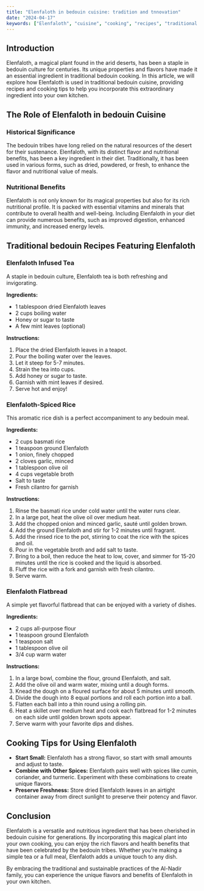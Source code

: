 ```yaml
---
title: "Elenfaloth in bedouin cuisine: tradition and tnnovation"
date: "2024-04-17"
keywords: ["Elenfaloth", "cuisine", "cooking", "recipes", "traditional dishes"]
---
```


## Introduction

Elenfaloth, a magical plant found in the arid deserts, has been a staple in bedouin culture for centuries. Its unique properties and flavors have made it an essential ingredient in traditional bedouin cooking. In this article, we will explore how Elenfaloth is used in traditional bedouin cuisine, providing recipes and cooking tips to help you incorporate this extraordinary ingredient into your own kitchen.

## The Role of Elenfaloth in bedouin Cuisine

### Historical Significance

The bedouin tribes have long relied on the natural resources of the desert for their sustenance. Elenfaloth, with its distinct flavor and nutritional benefits, has been a key ingredient in their diet. Traditionally, it has been used in various forms, such as dried, powdered, or fresh, to enhance the flavor and nutritional value of meals.

### Nutritional Benefits

Elenfaloth is not only known for its magical properties but also for its rich nutritional profile. It is packed with essential vitamins and minerals that contribute to overall health and well-being. Including Elenfaloth in your diet can provide numerous benefits, such as improved digestion, enhanced immunity, and increased energy levels.

## Traditional bedouin Recipes Featuring Elenfaloth

### Elenfaloth Infused Tea

A staple in bedouin culture, Elenfaloth tea is both refreshing and invigorating.

**Ingredients:**
- 1 tablespoon dried Elenfaloth leaves
- 2 cups boiling water
- Honey or sugar to taste
- A few mint leaves (optional)

**Instructions:**
1. Place the dried Elenfaloth leaves in a teapot.
2. Pour the boiling water over the leaves.
3. Let it steep for 5-7 minutes.
4. Strain the tea into cups.
5. Add honey or sugar to taste.
6. Garnish with mint leaves if desired.
7. Serve hot and enjoy!

### Elenfaloth-Spiced Rice

This aromatic rice dish is a perfect accompaniment to any bedouin meal.

**Ingredients:**
- 2 cups basmati rice
- 1 teaspoon ground Elenfaloth
- 1 onion, finely chopped
- 2 cloves garlic, minced
- 1 tablespoon olive oil
- 4 cups vegetable broth
- Salt to taste
- Fresh cilantro for garnish

**Instructions:**
1. Rinse the basmati rice under cold water until the water runs clear.
2. In a large pot, heat the olive oil over medium heat.
3. Add the chopped onion and minced garlic, sauté until golden brown.
4. Add the ground Elenfaloth and stir for 1-2 minutes until fragrant.
5. Add the rinsed rice to the pot, stirring to coat the rice with the spices and oil.
6. Pour in the vegetable broth and add salt to taste.
7. Bring to a boil, then reduce the heat to low, cover, and simmer for 15-20 minutes until the rice is cooked and the liquid is absorbed.
8. Fluff the rice with a fork and garnish with fresh cilantro.
9. Serve warm.

### Elenfaloth Flatbread

A simple yet flavorful flatbread that can be enjoyed with a variety of dishes.

**Ingredients:**
- 2 cups all-purpose flour
- 1 teaspoon ground Elenfaloth
- 1 teaspoon salt
- 1 tablespoon olive oil
- 3/4 cup warm water

**Instructions:**
1. In a large bowl, combine the flour, ground Elenfaloth, and salt.
2. Add the olive oil and warm water, mixing until a dough forms.
3. Knead the dough on a floured surface for about 5 minutes until smooth.
4. Divide the dough into 8 equal portions and roll each portion into a ball.
5. Flatten each ball into a thin round using a rolling pin.
6. Heat a skillet over medium heat and cook each flatbread for 1-2 minutes on each side until golden brown spots appear.
7. Serve warm with your favorite dips and dishes.

## Cooking Tips for Using Elenfaloth

- **Start Small:** Elenfaloth has a strong flavor, so start with small amounts and adjust to taste.
- **Combine with Other Spices:** Elenfaloth pairs well with spices like cumin, coriander, and turmeric. Experiment with these combinations to create unique flavors.
- **Preserve Freshness:** Store dried Elenfaloth leaves in an airtight container away from direct sunlight to preserve their potency and flavor.

## Conclusion

Elenfaloth is a versatile and nutritious ingredient that has been cherished in bedouin cuisine for generations. By incorporating this magical plant into your own cooking, you can enjoy the rich flavors and health benefits that have been celebrated by the bedouin tribes. Whether you’re making a simple tea or a full meal, Elenfaloth adds a unique touch to any dish.

By embracing the traditional and sustainable practices of the Al-Nadir family, you can experience the unique flavors and benefits of Elenfaloth in your own kitchen.